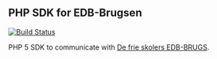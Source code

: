 PHP SDK for EDB-Brugsen
--

[![Build Status](https://travis-ci.org/vih/edbbrugsen-sdk.png?branch=master)](https://travis-ci.org/vih/edbbrugsen-sdk)

PHP 5 SDK to communicate with [De frie skolers EDB-BRUGS](http://edb-brugs.dk).

